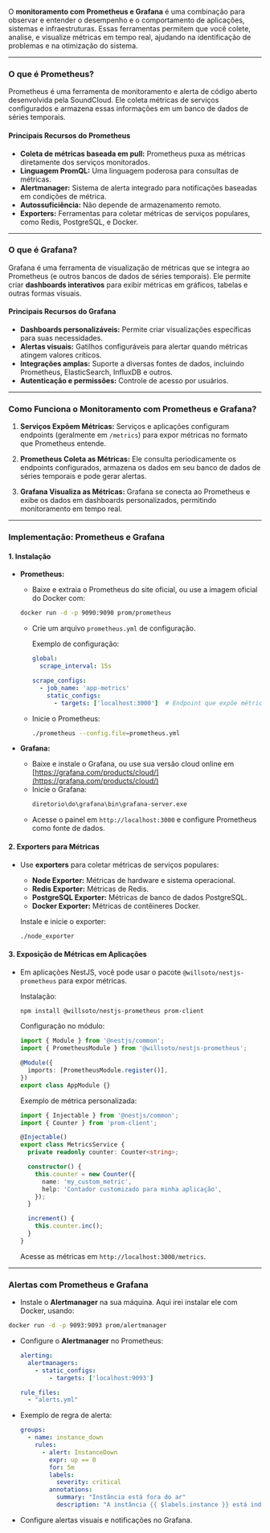 O **monitoramento com Prometheus e Grafana** é uma combinação para observar e entender o desempenho e o comportamento de aplicações, sistemas e infraestruturas. Essas ferramentas permitem que você colete, analise, e visualize métricas em tempo real, ajudando na identificação de problemas e na otimização do sistema.

---

### **O que é Prometheus?**
Prometheus é uma ferramenta de monitoramento e alerta de código aberto desenvolvida pela SoundCloud. Ele coleta métricas de serviços configurados e armazena essas informações em um banco de dados de séries temporais.

#### **Principais Recursos do Prometheus**
- **Coleta de métricas baseada em pull:** Prometheus puxa as métricas diretamente dos serviços monitorados.
- **Linguagem PromQL:** Uma linguagem poderosa para consultas de métricas.
- **Alertmanager:** Sistema de alerta integrado para notificações baseadas em condições de métrica.
- **Autossuficiência:** Não depende de armazenamento remoto.
- **Exporters:** Ferramentas para coletar métricas de serviços populares, como Redis, PostgreSQL, e Docker.

---

### **O que é Grafana?**
Grafana é uma ferramenta de visualização de métricas que se integra ao Prometheus (e outros bancos de dados de séries temporais). Ele permite criar **dashboards interativos** para exibir métricas em gráficos, tabelas e outras formas visuais.

#### **Principais Recursos do Grafana**
- **Dashboards personalizáveis:** Permite criar visualizações específicas para suas necessidades.
- **Alertas visuais:** Gatilhos configuráveis para alertar quando métricas atingem valores críticos.
- **Integrações amplas:** Suporte a diversas fontes de dados, incluindo Prometheus, ElasticSearch, InfluxDB e outros.
- **Autenticação e permissões:** Controle de acesso por usuários.

---

### **Como Funciona o Monitoramento com Prometheus e Grafana?**
1. **Serviços Expõem Métricas:**
   Serviços e aplicações configuram endpoints (geralmente em `/metrics`) para expor métricas no formato que Prometheus entende.

2. **Prometheus Coleta as Métricas:**
   Ele consulta periodicamente os endpoints configurados, armazena os dados em seu banco de dados de séries temporais e pode gerar alertas.

3. **Grafana Visualiza as Métricas:**
   Grafana se conecta ao Prometheus e exibe os dados em dashboards personalizados, permitindo monitoramento em tempo real.

---

### **Implementação: Prometheus e Grafana**
#### 1. **Instalação**
- **Prometheus:**
  - Baixe e extraia o Prometheus do site oficial, ou use a imagem oficial do Docker com:
  ```bash
  docker run -d -p 9090:9090 prom/prometheus
  ```
  - Crie um arquivo `prometheus.yml` de configuração.

    Exemplo de configuração:
    ```yaml
    global:
      scrape_interval: 15s

    scrape_configs:
      - job_name: 'app-metrics'
        static_configs:
          - targets: ['localhost:3000']  # Endpoint que expõe métricas
    ```

  - Inicie o Prometheus:
    ```bash
    ./prometheus --config.file=prometheus.yml
    ```

- **Grafana:**
  - Baixe e instale o Grafana, ou use sua versão cloud online em [https://grafana.com/products/cloud/](https://grafana.com/products/cloud/)
  - Inicie o Grafana:
    ```bash
    diretorio\do\grafana\bin\grafana-server.exe
    ```
  - Acesse o painel em `http://localhost:3000` e configure Prometheus como fonte de dados.

#### 2. **Exporters para Métricas**
- Use **exporters** para coletar métricas de serviços populares:
  - **Node Exporter:** Métricas de hardware e sistema operacional.
  - **Redis Exporter:** Métricas de Redis.
  - **PostgreSQL Exporter:** Métricas de banco de dados PostgreSQL.
  - **Docker Exporter:** Métricas de contêineres Docker.

  Instale e inicie o exporter:
  ```bash
  ./node_exporter
  ```

#### 3. **Exposição de Métricas em Aplicações**
- Em aplicações NestJS, você pode usar o pacote `@willsoto/nestjs-prometheus` para expor métricas.

  Instalação:
  ```bash
  npm install @willsoto/nestjs-prometheus prom-client
  ```

  Configuração no módulo:
  ```typescript
  import { Module } from '@nestjs/common';
  import { PrometheusModule } from '@willsoto/nestjs-prometheus';

  @Module({
    imports: [PrometheusModule.register()],
  })
  export class AppModule {}
  ```

  Exemplo de métrica personalizada:
  ```typescript
  import { Injectable } from '@nestjs/common';
  import { Counter } from 'prom-client';

  @Injectable()
  export class MetricsService {
    private readonly counter: Counter<string>;

    constructor() {
      this.counter = new Counter({
        name: 'my_custom_metric',
        help: 'Contador customizado para minha aplicação',
      });
    }

    increment() {
      this.counter.inc();
    }
  }
  ```

  Acesse as métricas em `http://localhost:3000/metrics`.

---

### **Alertas com Prometheus e Grafana**
- Instale o **Alertmanager** na sua máquina. Aqui irei instalar ele com Docker, usando:
```bash
docker run -d -p 9093:9093 prom/alertmanager
``` 
- Configure o **Alertmanager** no Prometheus:
  ```yaml
  alerting:
    alertmanagers:
      - static_configs:
          - targets: ['localhost:9093']

  rule_files:
    - "alerts.yml"
  ```

- Exemplo de regra de alerta:
  ```yaml
  groups:
    - name: instance_down
      rules:
        - alert: InstanceDown
          expr: up == 0
          for: 5m
          labels:
            severity: critical
          annotations:
            summary: "Instância está fora do ar"
            description: "A instância {{ $labels.instance }} está indisponível há 5 minutos."
  ```

- Configure alertas visuais e notificações no Grafana.
